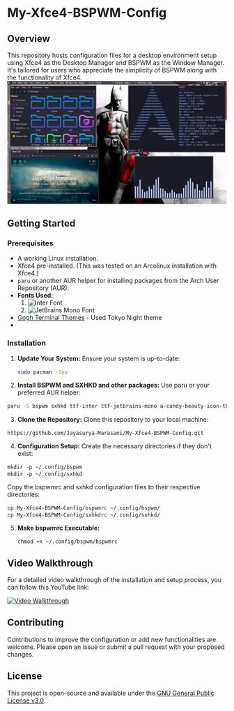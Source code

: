 # My-Xfce4-BSPWM-Config

## Overview
This repository hosts configuration files for a desktop environment setup using Xfce4 as the Desktop Manager and BSPWM as the Window Manager. It's tailored for users who appreciate the simplicity of BSPWM along with the functionality of Xfce4.
![Configuration Preview](https://github.com/Jayasurya-Marasani/My-Xfce4-BSPWM-Config/blob/main/my%20first%20rice.png)


## Getting Started

### Prerequisites
- A working Linux installation.
- Xfce4 pre-installed. (This was tested on an Arcolinux installation with Xfce4.)
- `paru` or another AUR helper for installing packages from the Arch User Repository (AUR).
-  **Fonts Used:**
      1. ![Inter Font](https://fonts.google.com/specimen/Inter)
      2. ![JetBrains Mono Font](https://fonts.google.com/specimen/JetBrains+Mono?query=JetBrain)
- [Gogh Terminal Themes](https://gogh-co.github.io/Gogh/)
      - Used Tokyo Night theme
- 


### Installation

1. **Update Your System:**
   Ensure your system is up-to-date:
   ```bash
   sudo pacman -Syu
   ```
2. **Install BSPWM and SXHKD and other packages:**
Use paru or your preferred AUR helper:
```bash
paru -S bspwm sxhkd ttf-inter ttf-jetbrains-mono a-candy-beauty-icon-theme-git xcursor-breeze
``` 
3. **Clone the Repository:**
Clone this repository to your local machine:
```
https://github.com/Jayasurya-Marasani/My-Xfce4-BSPWM-Config.git
```
4. **Configuration Setup:**
Create the necessary directories if they don't exist:
```
mkdir -p ~/.config/bspwm
mkdir -p ~/.config/sxhkd
```
Copy the bspwmrc and sxhkd configuration files to their respective directories:
```
cp My-Xfce4-BSPWM-Config/bspwmrc ~/.config/bspwm/
cp My-Xfce4-BSPWM-Config/sxhkdrc ~/.config/sxhkd/
```

5. **Make bspwmrc Executable:**
   ```
   chmod +x ~/.config/bspwm/bspwmrc
   ```

## Video Walkthrough

For a detailed video walkthrough of the installation and setup process, you can follow this YouTube link:

[![Video Walkthrough](https://img.youtube.com/vi/HxLW_dEx574/0.jpg)](https://www.youtube.com/watch?v=HxLW_dEx574)


## Contributing
Contributions to improve the configuration or add new functionalities are welcome. Please open an issue or submit a pull request with your proposed changes.

## License

This project is open-source and available under the [GNU General Public License v3.0](https://www.gnu.org/licenses/gpl-3.0.en.html).
